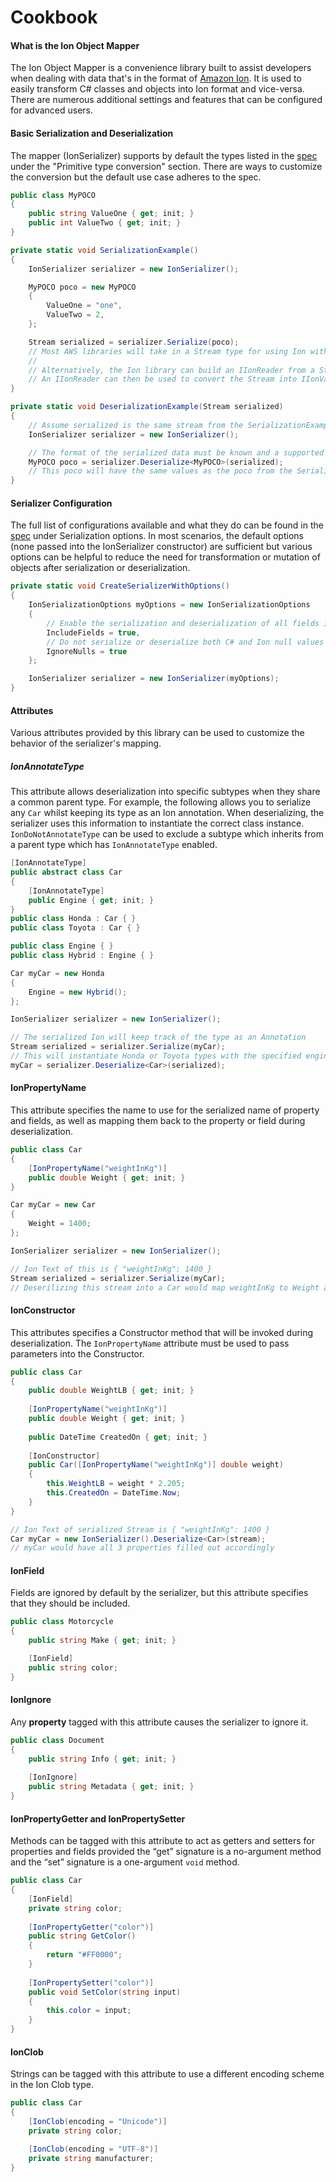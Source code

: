 # Cookbook

#### What is the Ion Object Mapper

The Ion Object Mapper is a convenience library built to assist developers when dealing with data that's in the format of [Amazon Ion](https://amzn.github.io/ion-docs/). It is used to easily transform C# classes and objects into Ion format and vice-versa. There are numerous additional settings and features that can be configured for advanced users.

#### Basic Serialization and Deserialization

The mapper (IonSerializer) supports by default the types listed in the [spec](SPEC.md#primitive-type-conversion) under the "Primitive type conversion" section. There are ways to customize the conversion but the default use case adheres to the spec.

```c#
public class MyPOCO
{
    public string ValueOne { get; init; }
    public int ValueTwo { get; init; }
}        

private static void SerializationExample()
{
    IonSerializer serializer = new IonSerializer();

    MyPOCO poco = new MyPOCO
    {
        ValueOne = "one",
        ValueTwo = 2,
    };

    Stream serialized = serializer.Serialize(poco);
    // Most AWS libraries will take in a Stream type for using Ion with SDKs.
    // 
    // Alternatively, the Ion library can build an IIonReader from a Stream.
    // An IIonReader can then be used to convert the Stream into IIonValue classes for use directly as a C# type.
}

private static void DeserializationExample(Stream serialized)
{
    // Assume serialized is the same stream from the SerializationExample.
    IonSerializer serializer = new IonSerializer();

    // The format of the serialized data must be known and a supported output type must be supplied to the Deserialize method.
    MyPOCO poco = serializer.Deserialize<MyPOCO>(serialized);
    // This poco will have the same values as the poco from the SerializationExample.
}
```

#### Serializer Configuration

The full list of configurations available and what they do can be found in the [spec](SPEC.md#serialization-options) under Serialization options. In most scenarios, the default options (none passed into the IonSerializer constructor) are sufficient but various options can be helpful to reduce the need for transformation or mutation of objects after serialization or deserialization.

```c#
private static void CreateSerializerWithOptions()
{
    IonSerializationOptions myOptions = new IonSerializationOptions
    {
        // Enable the serialization and deserialization of all fields in classes
        IncludeFields = true,
        // Do not serialize or deserialize both C# and Ion null values
        IgnoreNulls = true
    };

    IonSerializer serializer = new IonSerializer(myOptions);
}
```

#### Attributes

Various attributes provided by this library can be used to customize the behavior of the serializer's mapping.

##### IonAnnotateType

This attribute allows deserialization into specific subtypes when they share a common parent type. For example, the following allows you to serialize any `Car` whilst keeping its type as an Ion annotation. When deserializing, the serializer uses this information to instantiate the correct class instance. `IonDoNotAnnotateType` can be used to exclude a subtype which inherits from a parent type which has `IonAnnotateType` enabled.

```c#
[IonAnnotateType]
public abstract class Car 
{    
    [IonAnnotateType]
    public Engine { get; init; }
}
public class Honda : Car { }
public class Toyota : Car { }

public class Engine { }
public class Hybrid : Engine { }

Car myCar = new Honda 
{ 
    Engine = new Hybrid();
};

IonSerializer serializer = new IonSerializer();

// The serialized Ion will keep track of the type as an Annotation
Stream serialized = serializer.Serialize(myCar);
// This will instantiate Honda or Toyota types with the specified engine depending on the stream contents
myCar = serializer.Deserialize<Car>(serialized);
```

#### IonPropertyName

This attribute specifies the name to use for the serialized name of property and fields, as well as mapping them back to the property or field during deserialization.

```c#
public class Car
{
    [IonPropertyName("weightInKg")]
    public double Weight { get; init; }
}

Car myCar = new Car
{
    Weight = 1400;
};

IonSerializer serializer = new IonSerializer();

// Ion Text of this is { "weightInKg": 1400 }
Stream serialized = serializer.Serialize(myCar);
// Deserilizing this stream into a Car would map weightInKg to Weight as well
```

#### IonConstructor

This attributes specifies a Constructor method that will be invoked during deserialization. The `IonPropertyName` attribute must be used to pass parameters into the Constructor.

```c#
public class Car
{
    public double WeightLB { get; init; }
    
    [IonPropertyName("weightInKg")]
    public double Weight { get; init; }
    
    public DateTime CreatedOn { get; init; }
    
    [IonConstructor]
    public Car([IonPropertyName("weightInKg")] double weight) 
    {
        this.WeightLB = weight * 2.205;
        this.CreatedOn = DateTime.Now;
    }
}

// Ion Text of serialized Stream is { "weightInKg": 1400 }
Car myCar = new IonSerializer().Deserialize<Car>(stream);
// myCar would have all 3 properties filled out accordingly
```

#### IonField

Fields are ignored by default by the serializer, but this attribute specifies that they should be included.

```c#
public class Motorcycle
{
    public string Make { get; init; }

    [IonField]
    public string color;
}
```

#### IonIgnore

Any **property** tagged with this attribute causes the serializer to ignore it.

```c#
public class Document
{
    public string Info { get; init; }
    
    [IonIgnore]
    public string Metadata { get; init; }
}
```

#### IonPropertyGetter and IonPropertySetter

Methods can be tagged with this attribute to act as getters and setters for properties and fields provided the “get” signature is a no-argument method and the “set” signature is a one-argument `void` method.

```c#
public class Car
{
    [IonField]
    private string color;
    
    [IonPropertyGetter("color")]
    public string GetColor() 
    {
        return "#FF0000";
    }
    
    [IonPropertySetter("color")]
    public void SetColor(string input) 
    {
        this.color = input;
    }
}
```


#### IonClob

Strings can be tagged with this attribute to use a different encoding scheme in the Ion Clob type.

```c#
public class Car
{
    [IonClob(encoding = "Unicode")]
    private string color;

    [IonClob(encoding = "UTF-8")]
    private string manufacturer;
}
```
